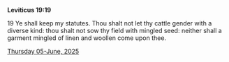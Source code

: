 **Leviticus 19:19**

19 Ye shall keep my statutes. Thou shalt not let thy cattle gender with a diverse kind: thou shalt not sow thy field with mingled seed: neither shall a garment mingled of linen and woollen come upon thee.

[Thursday 05-June, 2025](https://getbible.net/kjv/Leviticus/19/19)
